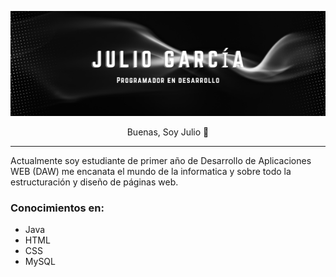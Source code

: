 <!-- ![Banner_JGO](JulioGarcía.png)-->
<p align="center">
  <img src="JulioGarcía.png" alt="Banner_JGO">
</p>


<p align="center">
Buenas, Soy Julio 👋</p>

***
Actualmente soy estudiante de primer año de Desarrollo de Aplicaciones WEB (DAW)
me encanata el mundo de la informatica y sobre todo la estructuración y diseño de páginas web.

### Conocimientos en:
- Java
- HTML
- CSS
- MySQL

<!--
**Juliogarort/JulioGarort** is a ✨ _special_ ✨ repository because its `README.md` (this file) appears on your GitHub profile.

Here are some ideas to get you started:

- 🔭 I’m currently working on ...
- 🌱 I’m currently learning ...
- 👯 I’m looking to collaborate on ...
- 🤔 I’m looking for help with ...
- 💬 Ask me about ...
- 📫 How to reach me: ...
- 😄 Pronouns: ...
- ⚡ Fun fact: ...
-->
